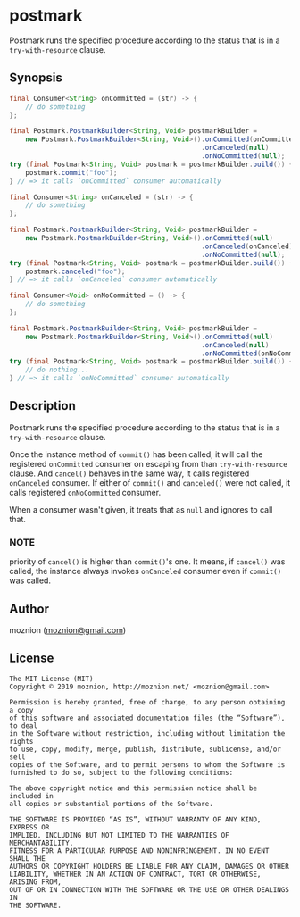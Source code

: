 postmark
=============

Postmark runs the specified procedure according to the status that is in a `try-with-resource` clause.

Synopsis
---

```java
final Consumer<String> onCommitted = (str) -> {
    // do something
};

final Postmark.PostmarkBuilder<String, Void> postmarkBuilder =
    new Postmark.PostmarkBuilder<String, Void>().onCommitted(onCommitted)
                                                .onCanceled(null)
                                                .onNoCommitted(null);
try (final Postmark<String, Void> postmark = postmarkBuilder.build()) {
    postmark.commit("foo");
} // => it calls `onCommitted` consumer automatically
```

```java
final Consumer<String> onCanceled = (str) -> {
    // do something
};

final Postmark.PostmarkBuilder<String, Void> postmarkBuilder =
    new Postmark.PostmarkBuilder<String, Void>().onCommitted(null)
                                                .onCanceled(onCanceled)
                                                .onNoCommitted(null);
try (final Postmark<String, Void> postmark = postmarkBuilder.build()) {
    postmark.canceled("foo");
} // => it calls `onCanceled` consumer automatically
```

```java
final Consumer<Void> onNoCommitted = () -> {
    // do something
};

final Postmark.PostmarkBuilder<String, Void> postmarkBuilder =
    new Postmark.PostmarkBuilder<String, Void>().onCommitted(null)
                                                .onCanceled(null)
                                                .onNoCommitted(onNoCommitted);
try (final Postmark<String, Void> postmark = postmarkBuilder.build()) {
    // do nothing...
} // => it calls `onNoCommitted` consumer automatically
```

Description
--

Postmark runs the specified procedure according to the status that is in a `try-with-resource` clause.

Once the instance method of `commit()` has been called, it will call the registered `onCommitted` consumer on escaping from than `try-with-resource` clause. And `cancel()` behaves in the same way, it calls registered `onCanceled` consumer.
If either of `commit()` and `canceled()` were not called, it calls registered `onNoCommitted` consumer.

When a consumer wasn't given, it treats that as `null` and ignores to call that.

### NOTE

priority of `cancel()` is higher than `commit()`'s one. It means, if `cancel()` was called, the instance always invokes `onCanceled` consumer even if `commit()` was called.

Author
--

moznion (<moznion@gmail.com>)

License
--

```
The MIT License (MIT)
Copyright © 2019 moznion, http://moznion.net/ <moznion@gmail.com>

Permission is hereby granted, free of charge, to any person obtaining a copy
of this software and associated documentation files (the “Software”), to deal
in the Software without restriction, including without limitation the rights
to use, copy, modify, merge, publish, distribute, sublicense, and/or sell
copies of the Software, and to permit persons to whom the Software is
furnished to do so, subject to the following conditions:

The above copyright notice and this permission notice shall be included in
all copies or substantial portions of the Software.

THE SOFTWARE IS PROVIDED “AS IS”, WITHOUT WARRANTY OF ANY KIND, EXPRESS OR
IMPLIED, INCLUDING BUT NOT LIMITED TO THE WARRANTIES OF MERCHANTABILITY,
FITNESS FOR A PARTICULAR PURPOSE AND NONINFRINGEMENT. IN NO EVENT SHALL THE
AUTHORS OR COPYRIGHT HOLDERS BE LIABLE FOR ANY CLAIM, DAMAGES OR OTHER
LIABILITY, WHETHER IN AN ACTION OF CONTRACT, TORT OR OTHERWISE, ARISING FROM,
OUT OF OR IN CONNECTION WITH THE SOFTWARE OR THE USE OR OTHER DEALINGS IN
THE SOFTWARE.
```

